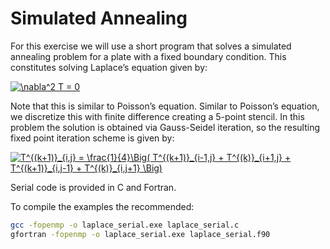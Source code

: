 # Simulated Annealing
For this exercise we will use a short program that solves a simulated annealing problem for a plate
with a fixed boundary condition. This constitutes solving Laplace’s equation given by:

<a href="https://www.codecogs.com/eqnedit.php?latex=\nabla^2&space;T&space;=&space;0" target="_blank"><img src="https://latex.codecogs.com/gif.latex?\nabla^2&space;T&space;=&space;0" title="\nabla^2 T = 0" /></a>

Note that this is similar to Poisson’s equation. Similar to Poisson’s equation, we discretize this with
finite difference creating a 5-point stencil. In this problem the solution is obtained via Gauss-Seidel iteration,
so the resulting fixed point iteration scheme is given by:

<a href="https://www.codecogs.com/eqnedit.php?latex=T^{(k&plus;1)}_{i,j}&space;=&space;\frac{1}{4}\Big(&space;T^{(k&plus;1)}_{i-1,j}&space;&plus;&space;T^{(k)}_{i&plus;1,j}&space;&plus;&space;T^{(k&plus;1)}_{i,j-1}&space;&plus;&space;T^{(k)}_{i,j&plus;1}&space;\Big)" target="_blank"><img src="https://latex.codecogs.com/gif.latex?T^{(k&plus;1)}_{i,j}&space;=&space;\frac{1}{4}\Big(&space;T^{(k&plus;1)}_{i-1,j}&space;&plus;&space;T^{(k)}_{i&plus;1,j}&space;&plus;&space;T^{(k&plus;1)}_{i,j-1}&space;&plus;&space;T^{(k)}_{i,j&plus;1}&space;\Big)" title="T^{(k+1)}_{i,j} = \frac{1}{4}\Big( T^{(k+1)}_{i-1,j} + T^{(k)}_{i+1,j} + T^{(k+1)}_{i,j-1} + T^{(k)}_{i,j+1} \Big)" /></a>

Serial code is provided in C and Fortran. 

To compile the examples the recommended:
```bash
gcc -fopenmp -o laplace_serial.exe laplace_serial.c 
gfortran -fopenmp -o laplace_serial.exe laplace_serial.f90
```
